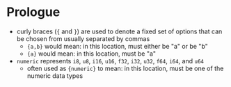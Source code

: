 # Prologue

-   curly braces (`{` and `}`) are used to denote a fixed set of options that can be
    chosen from usually separated by commas
    -   `{a,b}` would mean: in this location, must either be "a" or be "b"
    -   `{a}` would mean: in this location, must be "a"
-   `numeric` represents `i8`, `u8`, `i16`, `u16`, `f32`, `i32`, `u32`, `f64`, `i64`, and `u64`
    -   often used as `{numeric}` to mean: in this location, must be one of the numeric data types
